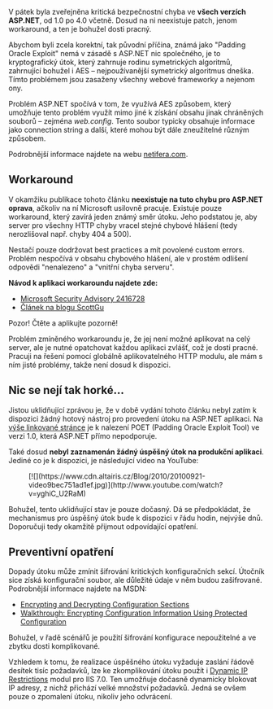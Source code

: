 <!-- dcterms:identifier = aspnetcz#298 -->
<!-- dcterms:title = Kritická bezpečnostní chyba v ASP.NET -->
<!-- dcterms:abstract = V pátek byla zveřejněna kritická bezpečnostní chyba ve všech verzích ASP.NET, od 1.0 po 4.0 včetně. Dosud na ni neexistuje patch, jenom workaround, a ten je bohužel dosti pracný. -->
<!-- np9:categoryId = 2 -->
<!-- x4w:category = Bezpečnost -->
<!-- np9:authorId = 1 -->
<!-- np9:authorEmail = michal.valasek@altairis.cz -->
<!-- dcterms:creator = Michal Altair Valášek -->
<!-- dcterms:created = 2010-09-21T03:27:03.133+02:00 -->
<!-- dcterms:dateAccepted = 2010-09-21T03:27:03.977+02:00 -->
<!-- x4w:pictureWidth = 150 -->
<!-- x4w:pictureHeight = 150 -->
<!-- x4w:pictureUrl = /perex-pictures/20100921-kriticka-bezpecnostni-chyba-v-asp-net.png -->

V pátek byla zveřejněna kritická bezpečnostní chyba ve **všech verzích ASP.NET**, od 1.0 po 4.0 včetně. Dosud na ni neexistuje patch, jenom workaround, a ten je bohužel dosti pracný.

Abychom byli zcela korektní, tak původní příčina, známá jako "Padding Oracle Exploit" nemá v zásadě s ASP.NET nic společného, je to kryptografický útok, který zahrnuje rodinu symetrických algoritmů, zahrnující bohužel i AES – nejpoužívanější symetrický algoritmus dneška. Tímto problémem jsou zasaženy všechny webové frameworky a nejenom ony.

Problém ASP.NET spočívá v tom, že využívá AES způsobem, který umožňuje tento problém využít mimo jiné k získání obsahu jinak chráněných souborů – zejména *web.config*. Tento soubor typicky obsahuje informace jako connection string a další, které mohou být dále zneužitelné různým způsobem.

Podrobnější informace najdete na webu [netifera.com](http://netifera.com/research/).

## Workaround

V okamžiku publikace tohoto článku **neexistuje na tuto chybu pro ASP.NET oprava**, ačkoliv na ní Microsoft usilovně pracuje. Existuje pouze workaround, který zavírá jeden známý směr útoku. Jeho podstatou je, aby server pro všechny HTTP chyby vracel stejné chybové hlášení (tedy nerozlišoval např. chyby 404 a 500).

Nestačí pouze dodržovat best practices a mít povolené custom errors. Problém nespočívá v obsahu chybového hlášení, ale v prostém odlišení odpovědi "nenalezeno" a "vnitřní chyba serveru".

**Návod k aplikaci workaroundu najdete zde:**

*   [Microsoft Security Advisory 2416728](http://www.microsoft.com/technet/security/advisory/2416728.mspx)
*   [Článek na blogu ScottGu](http://weblogs.asp.net/scottgu/archive/2010/09/18/important-asp-net-security-vulnerability.aspx) 

Pozor! Čtěte a aplikujte pozorně!

Problém zmíněného workaroundu je, že jej není možné aplikovat na celý server, ale je nutné opatchovat každou aplikaci zvlášť, což je dosti pracné. Pracuji na řešení pomocí globálně aplikovatelného HTTP modulu, ale mám s ním jisté problémy, takže není dosud k dispozici.

## Nic se nejí tak horké…

Jistou uklidňující zprávou je, že v době vydání tohoto článku nebyl zatím k dispozici žádný hotový nástroj pro provedení útoku na ASP.NET aplikaci. Na [výše linkované stránce](http://netifera.com/research/) je k nalezení POET (Padding Oracle Exploit Tool) ve verzi 1.0, která ASP.NET přímo nepodporuje. 

Také dosud **nebyl zaznamenán žádný úspěšný útok na produkční aplikaci**. Jediné co je k dispozici, je následující video na YouTube:
 <div style="padding-bottom: 0px; margin: 0px auto; padding-left: 0px; width: 425px; padding-right: 0px; display: block; float: none; padding-top: 0px" id="scid:5737277B-5D6D-4f48-ABFC-DD9C333F4C5D:198ad0d7-2351-4f21-b387-8aa274accca9" class="wlWriterEditableSmartContent"><div>[![](https://www.cdn.altairis.cz/Blog/2010/20100921-video9bec751ad1ef.jpg)](http://www.youtube.com/watch?v=yghiC_U2RaM)</div></div> 

Bohužel, tento uklidňující stav je pouze dočasný. Dá se předpokládat, že mechanismus pro úspěšný útok bude k dispozici v řádu hodin, nejvýše dnů. Doporučuji tedy okamžitě přijmout odpovídající opatření.

## Preventivní opatření

Dopady útoku může zmínit šifrování kritických konfiguračních sekcí. Útočník sice získá konfigurační soubor, ale důležité údaje v něm budou zašifrované. Podrobnější informace najdete na MSDN:

*   [Encrypting and Decrypting Configuration Sections](http://msdn.microsoft.com/en-us/library/zhhddkxy.aspx)
*   [Walkthrough: Encrypting Configuration Information Using Protected Configuration](http://msdn.microsoft.com/en-us/library/dtkwfdky.aspx) 

Bohužel, v řadě scénářů je použití šifrování konfigurace nepoužitelné a ve zbytku dosti komplikované.

Vzhledem k tomu, že realizace úspěšného útoku vyžaduje zaslání řádově desítek tisíc požadavků, lze ke zkomplikování útoku použít i [Dynamic IP Restrictions](http://www.iis.net/download/DynamicIPRestrictions) modul pro IIS 7.0. Ten umožňuje dočasně dynamicky blokovat IP adresy, z nichž přichází velké množství požadavků. Jedná se ovšem pouze o zpomalení útoku, nikoliv jeho odvrácení.
